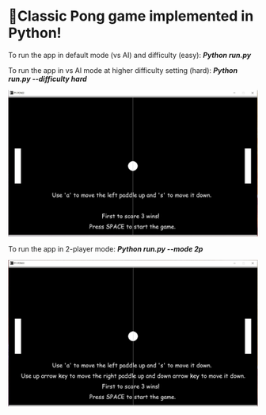 # 🏓Classic Pong game implemented in Python!

To run the app in default mode (vs AI) and difficulty (easy): <b><i>Python run.py</i></b>

To run the app in vs AI mode at higher difficulty setting (hard): <b><i>Python run.py --difficulty hard</i></b>

![Single-Player-Start-Screen](resources/gameplay_images/single_player_mode_start_screen.JPG)

To run the app in 2-player mode: <b><i>Python run.py --mode 2p</i></b>

![Two-Player-Start-Screen](resources/gameplay_images/two_player_mode_start_screen.JPG)
